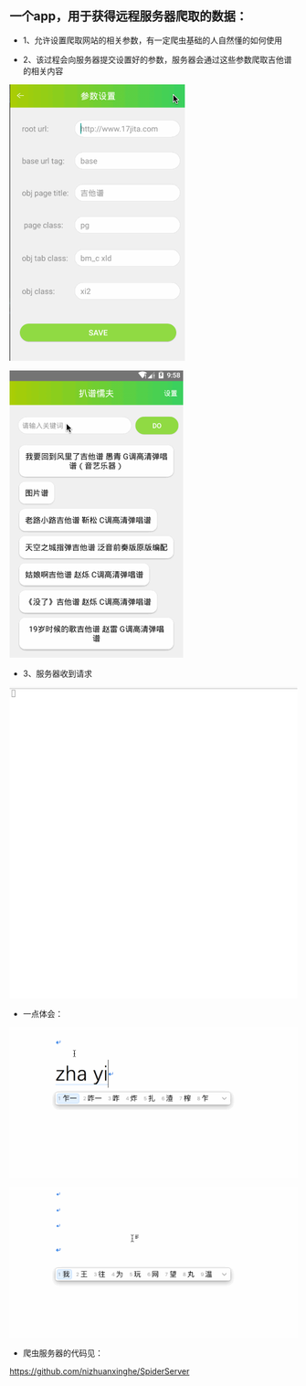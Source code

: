 ## 一个app，用于获得远程服务器爬取的数据：


- 1、允许设置爬取网站的相关参数，有一定爬虫基础的人自然懂的如何使用


- 2、该过程会向服务器提交设置好的参数，服务器会通过这些参数爬取吉他谱的相关内容


![image](https://github.com/nizhuanxinghe/SpiderApp/blob/master/extra/Untitled.gif)


![image](https://github.com/nizhuanxinghe/SpiderApp/blob/master/extra/Untitled3.gif)



- 3、服务器收到请求


![image](https://github.com/nizhuanxinghe/SpiderApp/blob/master/extra/Untitled2.gif)



- 一点体会：


![image](https://github.com/nizhuanxinghe/SpiderApp/blob/master/extra/Untitled4.gif)


![image](https://github.com/nizhuanxinghe/SpiderApp/blob/master/extra/Untitled6.gif)



- 爬虫服务器的代码见：

https://github.com/nizhuanxinghe/SpiderServer

